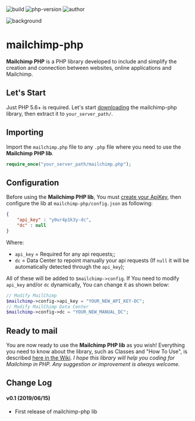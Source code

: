 ![build](https://img.shields.io/badge/build-beta-yellow.svg) ![php-version](https://img.shields.io/badge/php-5.6%2B-blue.svg) ![author](https://img.shields.io/badge/author-Marco%20Cusano-blue.svg)

![background](https://www.marcocusano.dev/api/mailchimp-php/background.jpg)

# mailchimp-php
**Mailchimp PHP** is a PHP library developed to include and simplify the creation and connection between websites, online applications and Mailchimp.

## Let's Start
Just PHP 5.6+ is required. Let's start [downloading](https://github.com/marcocusano/mailchimp-php/archive/master.zip) the mailchimp-php library, then extract it to `your_server_path/`.

## Importing
Import the `mailchimp.php` file to any `.php` file where you need to use the **Mailchimp PHP lib**.
```PHP
require_once("your_server_path/mailchimp.php");
```

## Configuration
Before using the **Mailchimp PHP lib**, You must [create your ApiKey](https://us12.admin.mailchimp.com/account/api/), then configure the lib at `mailchimp-php/config.json` as following:
```JSON
{
    "api_key" : "y0ur4p1k3y-dc",
    "dc" : null
}
```
Where:
- `api_key` = Required for any api requests;;
- `dc` = Data Center to repoint manually your api requests (If `null` it will be automatically detected through the `api_key`);

All of these will be added to `$mailchimp->config`. If You need to modify `api_key` and/or `dc` dynamically, You can change it as shown below:
```PHP
// Modify MailChimp
$mailchimp->config->api_key = "YOUR_NEW_API_KEY-DC";
// Modify MailChimp Data Center
$mailchimp->config->dc = "YOUR_NEW_MANUAL_DC";
```

## Ready to mail
You are now ready to use the **Mailchimp PHP lib** as you wish!
Everything you need to know about the library, such as Classes and "How To Use", is described [here in the Wiki](https://github.com/marcocusano/mailchimp-php/wiki).
*I hope this library will help you coding for Mailchimp in PHP. Any suggestion or improvement is always welcome.*

## Change Log
#### v0.1 (2019/06/15)
- First release of mailchimp-php lib
